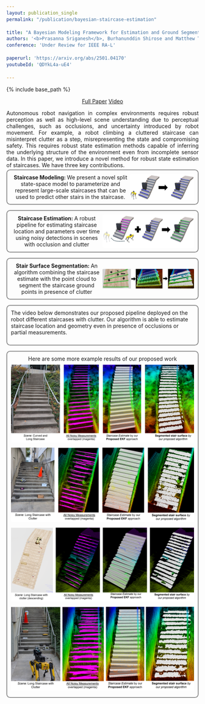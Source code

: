 ```yaml
---
layout: publication_single
permalink: "/publication/bayesian-staircase-estimation"

title: "A Bayesian Modeling Framework for Estimation and Ground Segmentation of Cluttered Staircases"
authors: '<b>Prasanna Sriganesh</b>, Burhanunddin Shirose and Matthew Travers'
conference: 'Under Review for IEEE RA-L'

paperurl: 'https://arxiv.org/abs/2501.04170'
youtubeId: 'QDYkL4a-uE4'

---
```

{% include base_path %}

<p style="text-align: center; margin-top: 0em; margin-bottom: 0em;"> <a href="{{ page.paperurl }}" rel="permalink" class="btn2" target="_blank">Full Paper</a>  <a href="https://youtu.be/{{ page.youtubeId }}" rel="permalink" class="btn2" target="_blank" >Video</a></p>

<p style="margin-bottom: 0.25em; text-align: justify;">
Autonomous robot navigation in complex environments requires robust perception as well as high-level scene understanding due to perceptual challenges, such as occlusions, and uncertainty introduced by robot movement. For example, a robot climbing a cluttered staircase can misinterpret clutter as a step, misrepresenting the state and compromising safety. This requires robust state estimation methods capable of inferring the underlying structure of the environment even from incomplete sensor data. In this paper, we introduce a novel method for robust state estimation of staircases. We have three key contributions.
</p>

<div class="container3" style="display: flex; align-items: center; margin-bottom: 1em; flex-direction: row;  border: 2px solid #888; padding: 10px; border-radius: calc(0.5vw + 5px);">
    <div class="clearfix" style="text-align: center">
       <b> Staircase Modeling: </b> We present a novel split state-space model to parameterize and represent large-scale staircases that can be used to predict other stairs in the staircase. 
    </div>
    <img class="project_pic" style="width: 35%; height: auto; float: right; object-fit: contain; border-radius:2%" src="/images/bayesian_staircase/modeling.png" alt="" />
</div>

<div class="container3" style="display: flex; align-items: center;  margin-bottom: 1em; flex-direction: row; border: 2px solid #888; padding: 10px; border-radius: calc(0.5vw + 5px);">
     <div class="clearfix" style="text-align: center">
       <b> Staircase Estimation: </b> A robust pipeline for estimating staircase location and parameters over time using noisy detections in scenes with occlusion and clutter
    </div>
    <img class="project_pic" style="width: 50%; height: auto; float: right; object-fit: contain; border-radius:2%" src="/images/bayesian_staircase/estimation.jpg" alt="" />
</div>

<div class="container3" style="display: flex; align-items: center; margin-bottom: 1em; flex-direction: row; border: 2px solid #888; padding: 10px; border-radius: calc(0.5vw + 5px);">
    <div class="clearfix" style="text-align: center">
       <b> Stair Surface Segmentation: </b> An algorithm combining the staircase estimate with the point cloud to segment the staircase ground points in presence of clutter
    </div>
    <img class="project_pic" style="width: 50%; height: auto; float: right; object-fit: contain; border-radius:2%" src="/images/bayesian_staircase/segmentation.png" alt="" />
</div>

<div class="container3" style="display: flex; align-items: center; flex-direction:column;  margin-bottom: 1em; border: 2px solid #888; padding: 10px; border-radius: calc(0.5vw + 5px);">
    <div class="clearfix">
       The video below demonstrates our proposed pipeline deployed on the robot different staircases with clutter. Our algorithm is able to estimate staircase location and geometry even in presence of occlusions or partial measurements. 
    </div>
    <img class="project_pic" style="width: 60%; height: auto; object-fit: contain; border-radius:2%; margin: 0.5em" src="/images/bayesian_staircase/bse_result_animation.gif" alt="" />
</div>

<div class="container3" style="display: flex; align-items: center;  flex-direction:column; border: 2px solid #888; padding: 10px; border-radius: calc(0.5vw + 5px);">
    <div class="clearfix">
      Here are some more example results of our proposed work
    </div>
    <img class="project_pic" style="width: 60vw; height: auto; object-fit: contain; margin: 0.5em" src="/images/bayesian_staircase/bse_result1.PNG" alt="" />
    <img class="project_pic" style="width: 60vw; height: auto; object-fit: contain; margin: 0.5em" src="/images/bayesian_staircase/bse_result2.PNG" alt="" />
    <img class="project_pic" style="width: 60vw; height: auto; object-fit: contain; margin: 0.5em" src="/images/bayesian_staircase/bse_result3.PNG" alt="" />
    <img class="project_pic" style="width: 60vw; height: auto; object-fit: contain; margin: 0.5em" src="/images/bayesian_staircase/bse_result4.PNG" alt="" />
</div>


